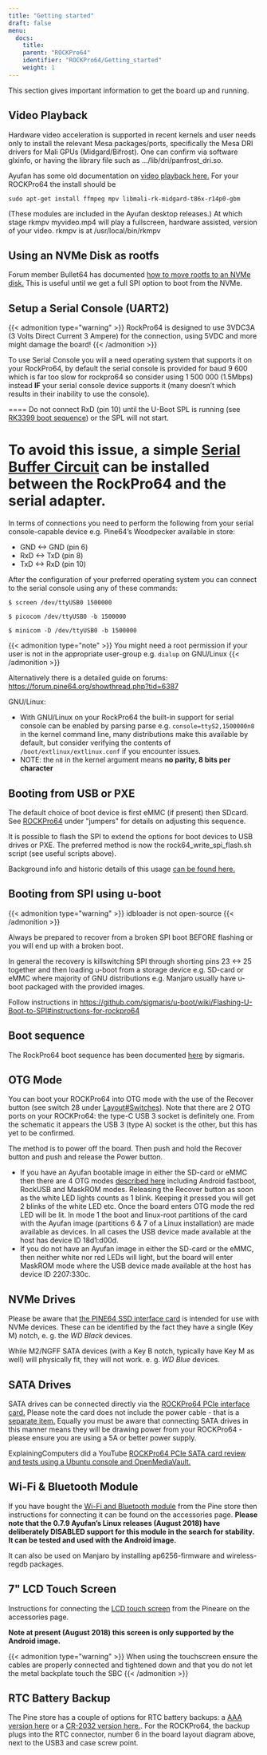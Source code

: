 ```yaml
---
title: "Getting started"
draft: false
menu:
  docs:
    title:
    parent: "ROCKPro64"
    identifier: "ROCKPro64/Getting_started"
    weight: 1
---
```


This section gives important information to get the board up and running.

## Video Playback

Hardware video acceleration is supported in recent kernels and user needs only to install the relevant Mesa packages/ports, specifically the Mesa DRI drivers for Mali GPUs (Midgard/Bifrost). One can confirm via software glxinfo, or having the library file such as .../lib/dri/panfrost_dri.so.

Ayufan has some old documentation on [video playback here.](https://github.com/ayufan-rock64/linux-build/blob/master/recipes/video-playback.md) For your ROCKPro64 the install should be

`sudo apt-get install ffmpeg mpv libmali-rk-midgard-t86x-r14p0-gbm`

(These modules are included in the Ayufan desktop releases.) At which stage rkmpv myvideo.mp4 will play a fullscreen, hardware assisted, version of your video. rkmpv is at /usr/local/bin/rkmpv

## Using an NVMe Disk as rootfs

Forum member Bullet64 has documented [how to move rootfs to an NVMe disk.](https://forum.frank-mankel.org/topic/208/booten-von-der-nvme-platte) This is useful until we get a full SPI option to boot from the NVMe.

## Setup a Serial Console (UART2)

{{< admonition type="warning" >}}
 RockPro64 is designed to use 3VDC3A (3 Volts Direct Current 3 Ampere) for the connection, using 5VDC and more might damage the board!
{{< /admonition >}}

To use Serial Console you will a need operating system that supports it on your RockPro64, by default the serial console is provided for baud 9 600 which is far too slow for rockpro64 so consider using 1 500 000 (1.5Mbps) instead **IF** your serial console device supports it (many doesn’t which results in their inability to use the console).

==== 
Do not connect RxD (pin 10) until the U-Boot SPL is running (see [RK3399 boot sequence](/documentation/General/RK3399_boot_sequence)) or the SPL will not start.

To avoid this issue, a simple [Serial Buffer Circuit](/documentation/ROCKPro64/Hardware/Serial_buffer_circuit) can be installed between the RockPro64 and the serial adapter.
==== 

In terms of connections you need to perform the following from your serial console-capable device e.g. Pine64’s Woodpecker available in store:

* GND &lt;-> GND (pin 6)
* RxD &lt;-> TxD (pin 8)
* TxD &lt;-> RxD (pin 10)

After the configuration of your preferred operating system you can connect to the serial console using any of these commands:

```
$ screen /dev/ttyUSB0 1500000

$ picocom /dev/ttyUSB0 -b 1500000

$ minicom -D /dev/ttyUSB0 -b 1500000
```

{{< admonition type="note" >}}
 You might need a root permission if your user is not in the appropriate user-group e.g. `dialup` on GNU/Linux
{{< /admonition >}}

Alternatively there is a detailed guide on forums: https://forum.pine64.org/showthread.php?tid=6387

GNU/Linux:

* With GNU/Linux on your RockPro64 the built-in support for serial console can be enabled by parsing parse e.g. `console=ttyS2,1500000n8` in the kernel command line, many distributions make this available by default, but consider verifying the contents of `/boot/extlinux/extlinux.conf` if you encounter issues.
* NOTE: the `n8` in the kernel argument means **no parity, 8 bits per character**

## Booting from USB or PXE

The default choice of boot device is first eMMC (if present) then SDcard. See [ROCKPro64](/documentation/ROCKPro64) under "jumpers" for details on adjusting this sequence.

It is possible to flash the SPI to extend the options for boot devices to USB drives or PXE. The preferred method is now the rock64_write_spi_flash.sh script (see useful scripts above).

Background info and historic details of this usage [can be found here.](https://github.com/ayufan-rock64/linux-build/blob/master/recipes/flash-spi.md)

## Booting from SPI using u-boot

{{< admonition type="warning" >}}
 idbloader is not open-source
{{< /admonition >}}

Always be prepared to recover from a broken SPI boot BEFORE flashing or you will end up with a broken boot.

In general the recovery is killswitching SPI through shorting pins 23 &lt;-> 25 together and then loading u-boot from a storage device e.g. SD-card or eMMC where majority of GNU distributions e.g. Manjaro usually have u-boot packaged with the provided images.

Follow instructions in https://github.com/sigmaris/u-boot/wiki/Flashing-U-Boot-to-SPI#instructions-for-rockpro64

## Boot sequence

The RockPro64 boot sequence has been documented [here](https://github.com/sigmaris/u-boot/wiki/RockPro64-boot-sequence) by sigmaris.

## OTG Mode

You can boot your ROCKPro64 into OTG mode with the use of the Recover button (see switch 28 under [Layout#Switches](/documentation/ROCKPro64/Board/Layout#switches)). Note that there are 2 OTG ports on your ROCKPro64: the type-C USB 3 socket is definitely one. From the schematic it appears the USB 3 (type A) socket is the other, but this has yet to be confirmed.

The method is to power off the board. Then push and hold the Recover button and push and release the Power button.

* If you have an Ayufan bootable image in either the SD-card or eMMC then there are 4 OTG modes [described here](https://github.com/ayufan-rock64/linux-u-boot/commit/ea6efecdfecc57c853a6f32f78469d1b2417329b) including Android fastboot, RockUSB and MaskROM modes. Releasing the Recover button as soon as the white LED lights counts as 1 blink. Keeping it pressed you will get 2 blinks of the white LED etc. Once the board enters OTG mode the red LED will be lit. In mode 1 the boot and linux-root partitions of the card with the Ayufan image (partitions 6 & 7 of a Linux installation) are made available as devices. In all cases the USB device made available at the host has device ID 18d1:d00d.
* If you do not have an Ayufan image in either the SD-card or the eMMC, then neither white nor red LEDs will light, but the board will enter MaskROM mode where the USB device made available at the host has device ID 2207:330c.

## NVMe Drives

Please be aware that [the PINE64 SSD interface card](https://pine64.com/product/rockpro64-pci-e-x4-to-m-2-ngff-nvme-ssd-interface-card) is intended for use with NVMe devices. These can be identified by the fact they have a single (Key M) notch, e. g. the _WD Black_ devices.

While M2/NGFF SATA devices (with a Key B notch, typically have Key M as well) will physically fit, they will not work. e. g. _WD Blue_ devices.

## SATA Drives

SATA drives can be connected directly via the [ROCKPro64 PCIe interface card.](https://pine64.com/product/pcie-to-dual-sata-iii-interface-card/) Please note the card does not include the power cable - that is a [separate item.](https://pine64.com/?product=rockpro64-power-cable-for-dual-sata-drives) Equally you must be aware that connecting SATA drives in this manner means they will be drawing power from your ROCKPro64 - please ensure you are using a 5A or better power supply.

ExplainingComputers did a YouTube [ROCKPro64 PCIe SATA card review and tests using a Ubuntu console and OpenMediaVault.](https://www.youtube.com/watch?v=9CCQicHwfDI)

## Wi-Fi & Bluetooth Module

If you have bought the [Wi-Fi and Bluetooth module](https://pine64.com/product/rockpro64-1x1-dual-band-wifi-802-11ac-bluetooth-5-0-module) from the Pine store then instructions for connecting it can be found on the accessories page. **Please note that the 0.7.9 Ayufan’s Linux releases (August 2018) have deliberately DISABLED support for this module in the search for stability. It can be tested and used with the Android image.**

It can also be used on Manjaro by installing ap6256-firmware and wireless-regdb packages.

## 7" LCD Touch Screen

Instructions for connecting the [LCD touch screen](https://pine64.com/?product=7-lcd-touch-screen-panel) from the Pineare on the accessories page.

**Note at present (August 2018) this screen is only supported by the Android image.**

{{< admonition type="warning" >}}
 When using the touchscreen ensure the cables are properly connected and tightened down and that you do not let the metal backplate touch the SBC
{{< /admonition >}}

## RTC Battery Backup

The Pine store has a couple of options for RTC battery backups: a [AAA version here](https://pine64.com/product/rtc-backup-battery-holder-2-x-aaa) or a [CR-2032 version here.](https://pine64.com/product/rtc-backup-battery-holder-cr-2032). For the ROCKPro64, the backup plugs into the RTC connector, number 6 in the board layout diagram above, next to the USB3 and case screw point.
